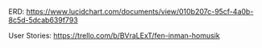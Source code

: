 ERD:
https://www.lucidchart.com/documents/view/010b207c-95cf-4a0b-8c5d-5dcab639f793



User Stories:
https://trello.com/b/BVraLExT/fen-inman-homusik

